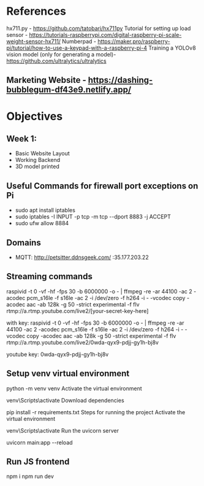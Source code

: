 # References

hx711.py - https://github.com/tatobari/hx711py
Tutorial for setting up load sensor - https://tutorials-raspberrypi.com/digital-raspberry-pi-scale-weight-sensor-hx711/
Numberpad - https://maker.pro/raspberry-pi/tutorial/how-to-use-a-keypad-with-a-raspberry-pi-4
Training a YOLOv8 vision model (only for generating a model)- https://github.com/ultralytics/ultralytics

## Marketing Website - https://dashing-bubblegum-df43e9.netlify.app/


# Objectives

## Week 1:
- Basic Website Layout
- Working Backend
- 3D model printed 

## Useful Commands for firewall port exceptions on Pi
- sudo apt install iptables
- sudo iptables -I INPUT -p tcp -m tcp --dport 8883 -j ACCEPT
- sudo ufw allow 8884

## Domains
- MQTT: http://petsitter.ddnsgeek.com/ :35.177.203.22

## Streaming commands

raspivid -t 0 -vf -hf -fps 30 -b 6000000 -o - | ffmpeg -re -ar 44100 -ac 2 -acodec pcm_s16le -f s16le -ac 2 -i /dev/zero -f h264 -i - -vcodec copy -acodec aac -ab 128k -g 50 -strict experimental -f flv rtmp://a.rtmp.youtube.com/live2/[your-secret-key-here]

with key:
raspivid -t 0 -vf -hf -fps 30 -b 6000000 -o - | ffmpeg -re -ar 44100 -ac 2 -acodec pcm_s16le -f s16le -ac 2 -i /dev/zero -f h264 -i - -vcodec copy -acodec aac -ab 128k -g 50 -strict experimental -f flv rtmp://a.rtmp.youtube.com/live2/0wda-qyx9-pdjj-gy1h-bj8v

youtube key: 0wda-qyx9-pdjj-gy1h-bj8v

## Setup venv virtual environment
python -m venv venv
Activate the virtual environment

venv\Scripts\activate
Download dependencies

pip install -r requirements.txt
Steps for running the project
Activate the virtual environment

venv\Scripts\activate
Run the uvicorn server

uvicorn main:app --reload

## Run JS frontend
npm i
npm run dev
